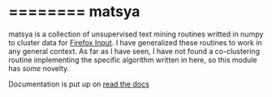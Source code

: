 ========
matsya
========

matsya is a collection of unsupervised text mining routines writted in numpy to
cluster data for [Firefox Input](http://input.mozilla.com). I have generalized
these routines to work in any general context. As far as I have seen, I have not
found a co-clustering routine implementing the specific algorithm written in
here, so this module has *some* novelty.

Documentation is put up on [read the docs](http://matsya.readthedocs.org)
